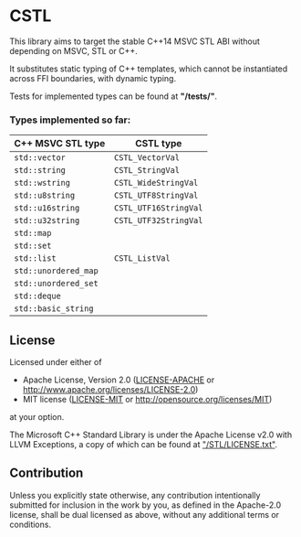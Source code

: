 # CSTL
This library aims to target the stable C++14 MSVC STL ABI without depending on MSVC, STL or C++.

It substitutes static typing of C++ templates, which cannot be instantiated across FFI boundaries, with dynamic typing.

Tests for implemented types can be found at **"/tests/"**.

### Types implemented so far:
| C++ MSVC STL type    | CSTL type            |
| -------------------- | -------------------- |
| `std::vector`        |`CSTL_VectorVal`      |
| `std::string`        |`CSTL_StringVal`      |
| `std::wstring`       |`CSTL_WideStringVal`  |
| `std::u8string`      |`CSTL_UTF8StringVal`  |
| `std::u16string`     |`CSTL_UTF16StringVal` |
| `std::u32string`     |`CSTL_UTF32StringVal` |
| `std::map`           |                      |
| `std::set`           |                      |
| `std::list`          |`CSTL_ListVal`        |
| `std::unordered_map` |                      |
| `std::unordered_set` |                      |
| `std::deque`         |                      |
| `std::basic_string`  |                      |

## License
Licensed under either of

 * Apache License, Version 2.0
   ([LICENSE-APACHE](LICENSE-APACHE) or http://www.apache.org/licenses/LICENSE-2.0)
 * MIT license
   ([LICENSE-MIT](LICENSE-MIT) or http://opensource.org/licenses/MIT)

at your option.

The Microsoft C++ Standard Library is under the Apache License v2.0 with LLVM Exceptions, a copy of which can be found at ["/STL/LICENSE.txt"](STL/LICENSE.txt).

## Contribution

Unless you explicitly state otherwise, any contribution intentionally submitted
for inclusion in the work by you, as defined in the Apache-2.0 license, shall be
dual licensed as above, without any additional terms or conditions.
